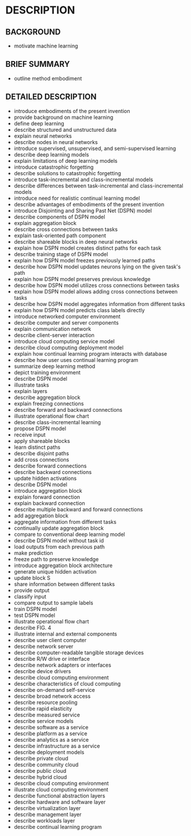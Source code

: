 # DESCRIPTION

## BACKGROUND

- motivate machine learning

## BRIEF SUMMARY

- outline method embodiment

## DETAILED DESCRIPTION

- introduce embodiments of the present invention
- provide background on machine learning
- define deep learning
- describe structured and unstructured data
- explain neural networks
- describe nodes in neural networks
- introduce supervised, unsupervised, and semi-supervised learning
- describe deep learning models
- explain limitations of deep learning models
- introduce catastrophic forgetting
- describe solutions to catastrophic forgetting
- introduce task-incremental and class-incremental models
- describe differences between task-incremental and class-incremental models
- introduce need for realistic continual learning model
- describe advantages of embodiments of the present invention
- introduce Disjointing and Sharing Past Net (DSPN) model
- describe components of DSPN model
- explain aggregation block
- describe cross connections between tasks
- explain task-oriented path component
- describe shareable blocks in deep neural networks
- explain how DSPN model creates distinct paths for each task
- describe training stage of DSPN model
- explain how DSPN model freezes previously learned paths
- describe how DSPN model updates neurons lying on the given task's path
- explain how DSPN model preserves previous knowledge
- describe how DSPN model utilizes cross connections between tasks
- explain how DSPN model allows adding cross connections between tasks
- describe how DSPN model aggregates information from different tasks
- explain how DSPN model predicts class labels directly
- introduce networked computer environment
- describe computer and server components
- explain communication network
- describe client-server interaction
- introduce cloud computing service model
- describe cloud computing deployment model
- explain how continual learning program interacts with database
- describe how user uses continual learning program
- summarize deep learning method
- depict training environment
- describe DSPN model
- illustrate tasks
- explain layers
- describe aggregation block
- explain freezing connections
- describe forward and backward connections
- illustrate operational flow chart
- describe class-incremental learning
- propose DSPN model
- receive input
- apply shareable blocks
- learn distinct paths
- describe disjoint paths
- add cross connections
- describe forward connections
- describe backward connections
- update hidden activations
- describe DSPN model
- introduce aggregation block
- explain forward connection
- explain backward connection
- describe multiple backward and forward connections
- add aggregation block
- aggregate information from different tasks
- continually update aggregation block
- compare to conventional deep learning model
- describe DSPN model without task id
- load outputs from each previous path
- make prediction
- freeze path to preserve knowledge
- introduce aggregation block architecture
- generate unique hidden activation
- update block S
- share information between different tasks
- provide output
- classify input
- compare output to sample labels
- train DSPN model
- test DSPN model
- illustrate operational flow chart
- describe FIG. 4
- illustrate internal and external components
- describe user client computer
- describe network server
- describe computer-readable tangible storage devices
- describe R/W drive or interface
- describe network adapters or interfaces
- describe device drivers
- describe cloud computing environment
- describe characteristics of cloud computing
- describe on-demand self-service
- describe broad network access
- describe resource pooling
- describe rapid elasticity
- describe measured service
- describe service models
- describe software as a service
- describe platform as a service
- describe analytics as a service
- describe infrastructure as a service
- describe deployment models
- describe private cloud
- describe community cloud
- describe public cloud
- describe hybrid cloud
- describe cloud computing environment
- illustrate cloud computing environment
- describe functional abstraction layers
- describe hardware and software layer
- describe virtualization layer
- describe management layer
- describe workloads layer
- describe continual learning program

